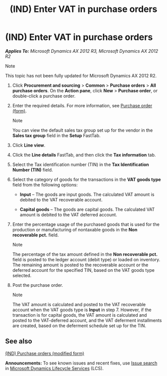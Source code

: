 ﻿---
title: (IND) Enter VAT in purchase orders
TOCTitle: (IND) Enter VAT in purchase orders
ms:assetid: d837e97f-3dfe-406c-b48a-d896720d804d
ms:mtpsurl: https://technet.microsoft.com/en-us/library/JJ710874(v=AX.60)
ms:contentKeyID: 49386287
ms.date: 04/18/2014
mtps_version: v=AX.60
---

# (IND) Enter VAT in purchase orders 


_**Applies To:** Microsoft Dynamics AX 2012 R3, Microsoft Dynamics AX 2012 R2_


> [!NOTE]
> <P>This topic has not been fully updated for Microsoft Dynamics AX 2012 R2.</P>



1.  Click **Procurement and sourcing** \> **Common** \> **Purchase orders** \> **All purchase orders**. On the **Action pane**, click **New** \> **Purchase order**, or double-click a purchase order.

2.  Enter the required details. For more information, see [Purchase order (form)](https://technet.microsoft.com/en-us/library/aa557983\(v=ax.60\)).
    

    > [!NOTE]
    > <P>You can view the default sales tax group set up for the vendor in the <STRONG>Sales tax group</STRONG> field in the <STRONG>Setup</STRONG> FastTab.</P>



3.  Click **Line view**.

4.  Click the **Line details** FastTab, and then click the **Tax information** tab.

5.  Select the Tax identification number (TIN) in the **Tax Identification Number (TIN)** field.

6.  Select the category of goods for the transactions in the **VAT goods type** field from the following options:
    
      - **Input** – The goods are input goods. The calculated VAT amount is debited to the VAT recoverable account.
    
      - **Capital goods** – The goods are capital goods. The calculated VAT amount is debited to the VAT deferred account.

7.  Enter the percentage usage of the purchased goods that is used for the production or manufacturing of nontaxable goods in the **Non recoverable pct.** field.
    

    > [!NOTE]
    > <P>The percentage of the tax amount defined in the <STRONG>Non recoverable pct.</STRONG> field is posted to the ledger account (debit type) or loaded on inventory. The remaining amount is posted to the recoverable account or the deferred account for the specified TIN, based on the VAT goods type selected.</P>



8.  Post the purchase order.
    

    > [!NOTE]
    > <P>The VAT amount is calculated and posted to the VAT recoverable account when the VAT goods type is <STRONG>Input</STRONG> in step 7. However, if the transaction is for capital goods, the VAT amount is calculated and posted to the VAT-deferred account, and the VAT deferment installments are created, based on the deferment schedule set up for the TIN.</P>



## See also

[(IND) Purchase orders (modified form)](https://technet.microsoft.com/en-us/library/jj664798\(v=ax.60\))

  
**Announcements:** To see known issues and recent fixes, use [Issue search](http://go.microsoft.com/fwlink/?linkid=389258) in [Microsoft Dynamics Lifecycle Services](http://go.microsoft.com/fwlink/?linkid=306505) (LCS).

